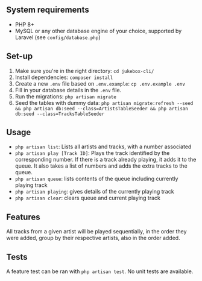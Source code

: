 ## System requirements
* PHP 8+
* MySQL or any other database engine of your choice, supported by Laravel (see `config/database.php`)

## Set-up
1. Make sure you're in the right directory: `cd jukebox-cli/`
2. Install dependencies: `composer install`
3. Create a new `.env` file based on `.env.example`: `cp .env.example .env`
4. Fill in your database details in the `.env` file.
5. Run the migrations: `php artisan migrate`
6. Seed the tables with dummy data: `php artisan migrate:refresh --seed && php artisan db:seed --class=ArtistsTableSeeder && php artisan db:seed --class=TracksTableSeeder`

## Usage
* `php artisan list`: Lists all artists and tracks, with a number associated
* `php artisan play [Track ID]`: Plays the track identified by the corresponding number. If there is a track already playing, it adds it to the queue. It also takes a list of numbers and adds the extra tracks to the queue.
* `php artisan queue`: lists contents of the queue including currently playing track
* `php artisan playing`: gives details of the currently playing track
* `php artisan clear`: clears queue and current playing track

## Features
All tracks from a given artist will be played sequentially, in the order they were added, group by their respective artists, also in the order added.

## Tests
A feature test can be ran with `php artisan test`. No unit tests are available.
